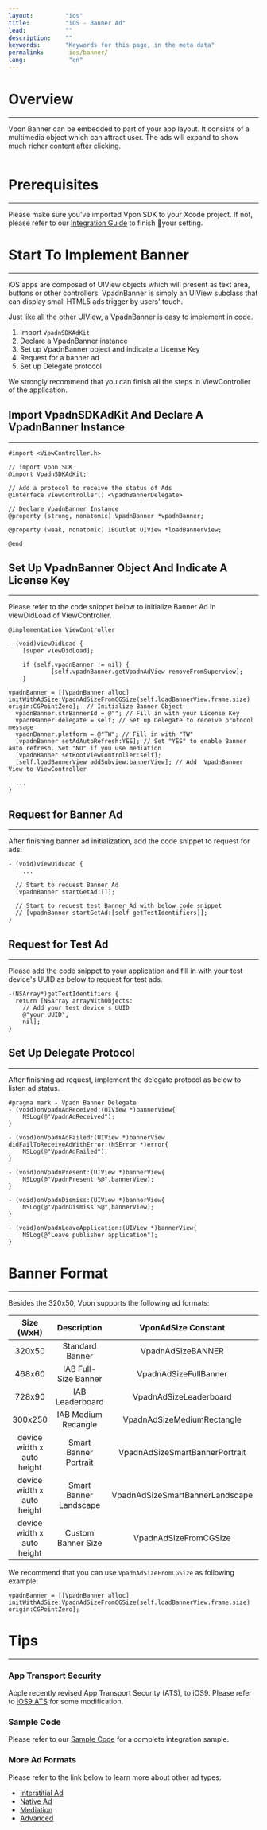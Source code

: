 ```yaml
---
layout:         "ios"
title:          "iOS - Banner Ad"
lead:           ""
description:    ""
keywords:       "Keywords for this page, in the meta data"
permalink:       ios/banner/
lang:            "en"
---
```

# Overview
---
Vpon Banner can be embedded to part of your app layout. It consists of a multimedia object which can attract user. The ads will expand to show much richer content after clicking.

<img src="{{site.imgurl}}/iOS_Banner_Sample.png" alt="" class="width-300"/>


# Prerequisites
---
Please make sure you've imported Vpon SDK to your Xcode project. If not, please refer to our [Integration Guide]({{site.baseurl}}/ios/integration-guide/) to finish your setting.

# Start To Implement Banner
---
iOS apps are composed of UIView objects which will present as text area, buttons or other controllers. VpadnBanner is simply an UIView subclass that can display small HTML5 ads trigger by users' touch.

Just like all the other UIView, a VpadnBanner is easy to implement in code.

1. Import `VpadnSDKAdKit`
2. Declare a VpadnBanner instance
3. Set up VpadnBanner object and indicate a License Key
4. Request for a banner ad
5. Set up Delegate protocol

We strongly recommend that you can finish all the steps in ViewController of the application.

## Import VpadnSDKAdKit And Declare A VpadnBanner Instance
---
```objc
#import <ViewController.h>

// import Vpon SDK
@import VpadnSDKAdKit;

// Add a protocol to receive the status of Ads
@interface ViewController() <VpadnBannerDelegate>

// Declare VpadnBanner Instance
@property (strong, nonatomic) VpadnBanner *vpadnBanner;

@property (weak, nonatomic) IBOutlet UIView *loadBannerView;

@end
```

## Set Up VpadnBanner Object And Indicate A License Key
---
Please refer to the code snippet below to initialize Banner Ad in viewDidLoad of ViewController.

```objc
@implementation ViewController

- (void)viewDidLoad {
    [super viewDidLoad];

    if (self.vpadnBanner != nil) {
            [self.vpadnBanner.getVpadnAdView removeFromSuperview];
    }

vpadnBanner = [[VpadnBanner alloc] initWithAdSize:VpadnAdSizeFromCGSize(self.loadBannerView.frame.size) origin:CGPointZero];  // Initialize Banner Object
  vpadnBanner.strBannerId = @""; // Fill in with your License Key
  vpadnBanner.delegate = self; // Set up Delegate to receive protocol message
  vpadnBanner.platform = @"TW"; // Fill in with "TW"
  [vpadnBanner setAdAutoRefresh:YES]; // Set "YES" to enable Banner auto refresh. Set "NO" if you use mediation
  [vpadnBanner setRootViewController:self];
  [self.loadBannerView addSubview:bannerView]; // Add  VpadnBanner View to ViewController
  
  ...
}
```


## Request for Banner Ad
---
After finishing banner ad initialization, add the code snippet to request for ads:

```objc
- (void)viewDidLoad {
    ...

  // Start to request Banner Ad
  [vpadnBanner startGetAd:[]]; 

  // Start to request test Banner Ad with below code snippet
  // [vpadnBanner startGetAd:[self getTestIdentifiers]];
}
```

## Request for Test Ad
---
Please add the code snippet to your application and fill in with your test device's UUID as below to request for test ads.

```objc
-(NSArray*)getTestIdentifiers {
  return [NSArray arrayWithObjects:
    // Add your test device's UUID
    @"your_UUID",
    nil];
}
```

## Set Up Delegate Protocol
---
After finishing ad request, implement the delegate protocol as below to listen ad status.

```objc
#pragma mark - Vpadn Banner Delegate
- (void)onVpadnAdReceived:(UIView *)bannerView{
    NSLog(@"VpadnAdReceived");
}

- (void)onVpadnAdFailed:(UIView *)bannerView didFailToReceiveAdWithError:(NSError *)error{
    NSLog(@"VpadnAdFailed");
}

- (void)onVpadnPresent:(UIView *)bannerView{
    NSLog(@"VpadnPresent %@",bannerView);
}

- (void)onVpadnDismiss:(UIView *)bannerView{
    NSLog(@"VpadnDismiss %@",bannerView);
}

- (void)onVpadnLeaveApplication:(UIView *)bannerView{
    NSLog(@"Leave publisher application");
}
```

# Banner Format
---
Besides the 320x50, Vpon supports the following ad formats:

Size (WxH)                 |Description             |  VponAdSize Constant           | Devices
:------------------------: | :---------------------:| :-----------------------------:|:-----------:
320x50                     | Standard Banner        | VpadnAdSizeBANNER              |iPhone<br>iPad
468x60                     | IAB Full-Size Banner   | VpadnAdSizeFullBanner           |iPad
728x90                     | IAB  Leaderboard       | VpadnAdSizeLeaderboard        |iPad
300x250                    | IAB Medium Recangle    | VpadnAdSizeMediumRectangle      |iPhone<br>iPad
device width x auto height | Smart Banner Portrait  | VpadnAdSizeSmartBannerPortrait |iPhone<br>iPad
device width x auto height | Smart Banner Landscape | VpadnAdSizeSmartBannerLandscape  |iPhone<br>iPad
device width x auto height | Custom Banner Size     | VpadnAdSizeFromCGSize | iPhone<br>iPad

We recommend that you can use `VpadnAdSizeFromCGSize` as following example:

```objc
vpadnBanner = [[VpadnBanner alloc] initWithAdSize:VpadnAdSizeFromCGSize(self.loadBannerView.frame.size) origin:CGPointZero];
```

# Tips
---

### App Transport Security
Apple recently revised App Transport Security (ATS), to iOS9. Please refer to [iOS9 ATS] for some modification.


### Sample Code
Please refer to our [Sample Code] for a complete integration sample.

### More Ad Formats
Please refer to the link below to learn more about other ad types:

* [Interstitial Ad](../Interstitial)
* [Native Ad](../native)
* [Mediation](../mediation)
* [Advanced](../advanced)

[Sample Code]: ../download/
[iOS9 ATS]: ../latest-news/ios9ats/
